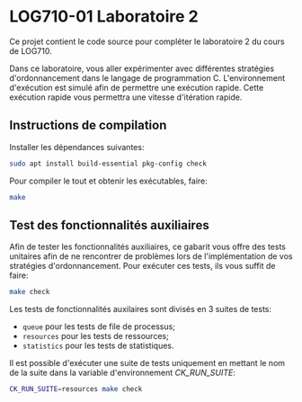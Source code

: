 # LOG710-01 Laboratoire 2

Ce projet contient le code source pour compléter le laboratoire 2 du cours de
LOG710.

Dans ce laboratoire, vous aller expérimenter avec différentes stratégies
d'ordonnancement dans le langage de programmation C.  L'environnement
d'exécution est simulé afin de permettre une exécution rapide.  Cette exécution
rapide vous permettra une vitesse d'itération rapide.

## Instructions de compilation

Installer les dépendances suivantes:
```sh
sudo apt install build-essential pkg-config check
```

Pour compiler le tout et obtenir les exécutables, faire:
```sh
make
```

## Test des fonctionnalités auxiliaires

Afin de tester les fonctionnalités auxiliaires, ce gabarit vous offre des tests
unitaires afin de ne rencontrer de problèmes lors de l'implémentation de vos
stratégies d'ordonnancement.  Pour exécuter ces tests, ils vous suffit de faire:

```sh
make check
```

Les tests de fonctionnalités auxilaires sont divisés en 3 suites de tests:

  - `queue` pour les tests de file de processus;
  - `resources` pour les tests de ressources;
  - `statistics` pour les tests de statistiques.

Il est possible d'exécuter une suite de tests uniquement en mettant le nom de la
suite dans la variable d'environnement *CK_RUN_SUITE*:

```sh
CK_RUN_SUITE=resources make check
```
